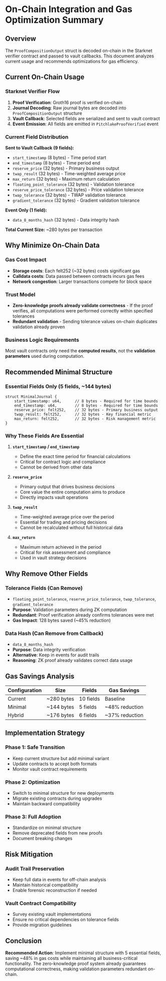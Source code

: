 # On-Chain Integration and Gas Optimization Summary

## Overview

The `ProofCompositionOutput` struct is decoded on-chain in the Starknet verifier contract and passed to vault callbacks. This document analyzes current usage and recommends optimizations for gas efficiency.

## Current On-Chain Usage

### Starknet Verifier Flow
1. **Proof Verification**: Groth16 proof is verified on-chain
2. **Journal Decoding**: Raw journal bytes are decoded into `ProofCompositionOutput` structure
3. **Vault Callback**: Selected fields are serialized and sent to vault contract
4. **Event Emission**: All fields are emitted in `PitchlakeProofVerified` event

### Current Field Distribution

**Sent to Vault Callback (9 fields):**
- `start_timestamp` (8 bytes) - Time period start
- `end_timestamp` (8 bytes) - Time period end
- `reserve_price` (32 bytes) - Primary business output
- `twap_result` (32 bytes) - Time-weighted average price
- `max_return` (32 bytes) - Maximum return calculation
- `floating_point_tolerance` (32 bytes) - Validation tolerance
- `reserve_price_tolerance` (32 bytes) - Price validation tolerance
- `twap_tolerance` (32 bytes) - TWAP validation tolerance  
- `gradient_tolerance` (32 bytes) - Gradient validation tolerance

**Event Only (1 field):**
- `data_8_months_hash` (32 bytes) - Data integrity hash

**Total Current Size:** ~280 bytes per transaction

## Why Minimize On-Chain Data

### Gas Cost Impact
- **Storage costs**: Each felt252 (~32 bytes) costs significant gas
- **Calldata costs**: Data passed between contracts incurs gas fees
- **Network congestion**: Larger transactions compete for block space

### Trust Model
- **Zero-knowledge proofs already validate correctness** - If the proof verifies, all computations were performed correctly within specified tolerances
- **Redundant validation** - Sending tolerance values on-chain duplicates validation already proven

### Business Logic Requirements
Most vault contracts only need the **computed results**, not the **validation parameters** used during computation.

## Recommended Minimal Structure

### Essential Fields Only (5 fields, ~144 bytes)
```cairo
struct MinimalJournal {
    start_timestamp: u64,      // 8 bytes - Required for time bounds
    end_timestamp: u64,        // 8 bytes - Required for time bounds  
    reserve_price: felt252,    // 32 bytes - Primary business output
    twap_result: felt252,      // 32 bytes - Key financial metric
    max_return: felt252,       // 32 bytes - Risk management metric
}
```

### Why These Fields Are Essential

1. **`start_timestamp` / `end_timestamp`**
   - Define the exact time period for financial calculations
   - Critical for contract logic and compliance
   - Cannot be derived from other data

2. **`reserve_price`**
   - Primary output that drives business decisions
   - Core value the entire computation aims to produce
   - Directly impacts vault operations

3. **`twap_result`**
   - Time-weighted average price over the period
   - Essential for trading and pricing decisions
   - Cannot be recalculated without full historical data

4. **`max_return`**
   - Maximum return achieved in the period
   - Critical for risk assessment and compliance
   - Used in vault strategy decisions

## Why Remove Other Fields

### Tolerance Fields (Can Remove)
- `floating_point_tolerance`, `reserve_price_tolerance`, `twap_tolerance`, `gradient_tolerance`
- **Purpose**: Validation parameters during ZK computation
- **Redundant**: Proof verification already confirms tolerances were met
- **Gas Impact**: 128 bytes saved (~45% reduction)

### Data Hash (Can Remove from Callback)
- `data_8_months_hash` 
- **Purpose**: Data integrity verification
- **Alternative**: Keep in events for audit trails
- **Reasoning**: ZK proof already validates correct data usage

## Gas Savings Analysis

| Configuration | Size | Fields | Gas Savings |
|---------------|------|--------|-------------|
| Current | ~280 bytes | 10 fields | Baseline |
| Minimal | ~144 bytes | 5 fields | ~48% reduction |
| Hybrid | ~176 bytes | 6 fields | ~37% reduction |

## Implementation Strategy

### Phase 1: Safe Transition
- Keep current structure but add minimal variant
- Update contracts to accept both formats
- Monitor vault contract requirements

### Phase 2: Optimization
- Switch to minimal structure for new deployments
- Migrate existing contracts during upgrades
- Maintain backward compatibility

### Phase 3: Full Adoption
- Standardize on minimal structure
- Remove deprecated fields from new proofs
- Document breaking changes

## Risk Mitigation

### Audit Trail Preservation
- Keep full data in events for off-chain analysis
- Maintain historical compatibility
- Enable forensic reconstruction if needed

### Vault Contract Compatibility
- Survey existing vault implementations
- Ensure no critical dependencies on tolerance fields
- Provide migration guidelines

## Conclusion

**Recommended Action**: Implement minimal structure with 5 essential fields, saving ~48% in gas costs while maintaining all business-critical functionality. The zero-knowledge proof system already guarantees computational correctness, making validation parameters redundant on-chain.